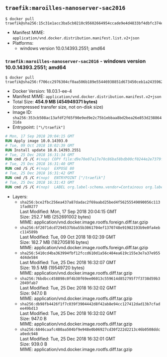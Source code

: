 ## `traefik:maroilles-nanoserver-sac2016`

```console
$ docker pull traefik@sha256:15c31e1acc3ba5cb0210c95602664954ccade9e4d4833bf4dbfc374e26aa7e52
```

-	Manifest MIME: `application/vnd.docker.distribution.manifest.list.v2+json`
-	Platforms:
	-	windows version 10.0.14393.2551; amd64

### `traefik:maroilles-nanoserver-sac2016` - windows version 10.0.14393.2551; amd64

```console
$ docker pull traefik@sha256:f706cc2976304cf0aa506b189e55446938851d673450ceb1a243596264f70e2e
```

-	Docker Version: 18.03.1-ee-4
-	Manifest MIME: `application/vnd.docker.distribution.manifest.v2+json`
-	Total Size: **454.9 MB (454949371 bytes)**  
	(compressed transfer size, not on-disk size)
-	Image ID: `sha256:353cb508ac13afdf2f65f90e9ed9e2c75b1ebbaa8bd2bea26e853d23886431da`
-	Entrypoint: `["\/traefik"]`

```dockerfile
# Mon, 17 Sep 2018 20:04:15 GMT
RUN Apply image 10.0.14393.0
# Tue, 09 Oct 2018 18:02:39 GMT
RUN Install update 10.0.14393.2551
# Tue, 25 Dec 2018 16:31:34 GMT
RUN cmd /S /C #(nop) COPY file:d9e70e07a17e70c86ba58bdb00cf0244e2e7379f07ba772b47eb35826811a76e in \traefik.exe 
# Tue, 25 Dec 2018 16:31:40 GMT
RUN cmd /S /C #(nop)  EXPOSE 80
# Tue, 25 Dec 2018 16:31:42 GMT
RUN cmd /S /C #(nop)  ENTRYPOINT ["/traefik"]
# Tue, 25 Dec 2018 16:31:43 GMT
RUN cmd /S /C #(nop)  LABEL org.label-schema.vendor=Containous org.label-schema.url=https://traefik.io org.label-schema.name=Traefik org.label-schema.description=A modern reverse-proxy org.label-schema.version=v1.7.6 org.label-schema.docker.schema-version=1.0
```

-	Layers:
	-	`sha256:bce2fbc256ea437a87dadac2f69aabd25bed4f56255549090056c1131fad0277`  
		Last Modified: Mon, 17 Sep 2018 20:04:15 GMT  
		Size: 252.7 MB (252691002 bytes)  
		MIME: application/vnd.docker.image.rootfs.foreign.diff.tar.gzip
	-	`sha256:6f2071dcd7294537bba55b3061704ef1370748e91982193b9e0fa4ebc114589b`  
		Last Modified: Tue, 09 Oct 2018 18:02:39 GMT  
		Size: 182.7 MB (182705816 bytes)  
		MIME: application/vnd.docker.image.rootfs.foreign.diff.tar.gzip
	-	`sha256:5410cd4ba363994fbf12fccd610d1a56c484ea619c155e3e7a37e9554d4de584`  
		Last Modified: Tue, 25 Dec 2018 16:32:07 GMT  
		Size: 19.5 MB (19549720 bytes)  
		MIME: application/vnd.docker.image.rootfs.diff.tar.gzip
	-	`sha256:76bdbcc458898c0f4b30f69ee06013c559614d852795f7f3738d59b32049fab7`  
		Last Modified: Tue, 25 Dec 2018 16:32:02 GMT  
		Size: 947.0 B  
		MIME: application/vnd.docker.image.rootfs.diff.tar.gzip
	-	`sha256:db98fb4426f1f7c039f3904442d8f42ab8e94cc127412dad13b7cfadee49bd13`  
		Last Modified: Tue, 25 Dec 2018 16:32:02 GMT  
		Size: 947.0 B  
		MIME: application/vnd.docker.image.rootfs.diff.tar.gzip
	-	`sha256:6846caafc480aa504bf9e948e0b06927cd30f222d2213c46b0508ddca0edc948`  
		Last Modified: Tue, 25 Dec 2018 16:32:01 GMT  
		Size: 939.0 B  
		MIME: application/vnd.docker.image.rootfs.diff.tar.gzip
